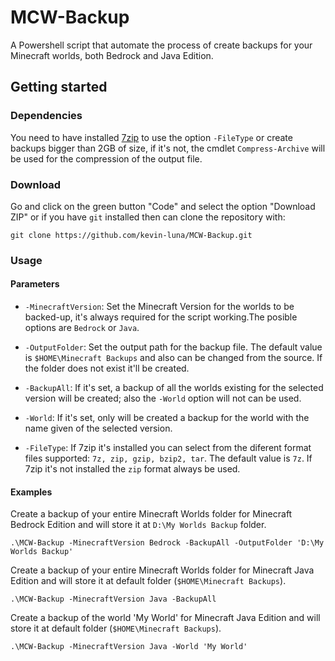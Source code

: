 # MCW-Backup

A Powershell script that automate the process of create backups for your Minecraft worlds, both Bedrock and Java Edition.

## Getting started

### Dependencies

You need to have installed [7zip](https://www.7-zip.org/download.html) to use the option `-FileType` or create backups bigger than 2GB of size, if it's not, the cmdlet `Compress-Archive` will be used for the compression of the output file.

### Download

Go and click on the green button "Code" and select the option "Download ZIP" or if you have `git` installed then can clone the repository with:

`git clone https://github.com/kevin-luna/MCW-Backup.git`

### Usage

#### Parameters

- `-MinecraftVersion`: Set the Minecraft Version for the worlds to be backed-up, it's always required for the script working.The posible options are `Bedrock` or `Java`.

- `-OutputFolder`: Set the output path for the backup file. The default value is `$HOME\Minecraft Backups` and also can be changed from the source. If the folder does not exist it'll be created.

- `-BackupAll`: If it's set, a backup of all the worlds existing for the selected version will be created; also the `-World` option will not can be used.

- `-World`: If it's set, only will be created a backup for the world with the name given of the selected version.

- `-FileType`: If 7zip it's installed you can select from the diferent format files supported: `7z, zip, gzip, bzip2, tar`. The default value is `7z`. If 7zip it's not installed the `zip` format always be used.

#### Examples

Create a backup of your entire Minecraft Worlds folder for Minecraft Bedrock Edition and will store it at `D:\My Worlds Backup` folder.

`.\MCW-Backup -MinecraftVersion Bedrock -BackupAll -OutputFolder 'D:\My Worlds Backup'`

Create a backup of your entire Minecraft Worlds folder for Minecraft Java Edition and will store it at default folder (`$HOME\Minecraft Backups`).

`.\MCW-Backup -MinecraftVersion Java -BackupAll`

Create a backup of the world 'My World' for Minecraft Java Edition and will store it at default folder (`$HOME\Minecraft Backups`).

`.\MCW-Backup -MinecraftVersion Java -World 'My World'`